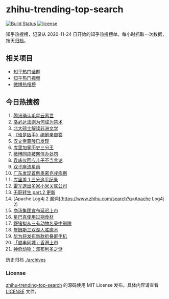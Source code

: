 # zhihu-trending-top-search

[![Build Status](https://github.com/justjavac/zhihu-trending-top-search/workflows/ci/badge.svg?branch=main)](https://github.com/justjavac/zhihu-trending-top-search/actions)
[![license](https://img.shields.io/github/license/justjavac/zhihu-trending-top-search)](https://github.com/justjavac/zhihu-trending-top-search/blob/main/LICENSE)

知乎热搜榜，记录从 2020-11-24 日开始的知乎热搜榜单。每小时抓取一次数据，按天[归档](./archives)。

## 相关项目

- [知乎热门话题](https://github.com/justjavac/zhihu-trending-hot-questions)
- [知乎热门视频](https://github.com/justjavac/zhihu-trending-hot-video)
- [微博热搜榜](https://github.com/justjavac/weibo-trending-hot-search)

## 今日热搜榜

<!-- BEGIN -->
<!-- 最后更新时间 Wed Dec 15 2021 10:25:38 GMT+0800 (China Standard Time) -->

1. [腾讯确认毛星云离世](https://www.zhihu.com/search?q=毛星云)
1. [洛必达法则为何成为禁术](https://www.zhihu.com/search?q=洛必达法则)
1. [北大硕士解读非洲文学](https://www.zhihu.com/search?q=非洲文学)
1. [《谁是凶手》编剧亲自答](https://www.zhihu.com/search?q=谁是凶手)
1. [汉文帝霸陵已发现](https://www.zhihu.com/search?q=汉文帝霸陵)
1. [库里加冕历史三分王](https://www.zhihu.com/search?q=库里)
1. [微博回应被网信办处罚](https://www.zhihu.com/search?q=微博)
1. [袁咏仪回应儿子不当言论](https://www.zhihu.com/search?q=袁咏仪)
1. [双子座流星雨](https://www.zhihu.com/search?q=流星雨)
1. [广东发现首例奥密克戎病例](https://www.zhihu.com/search?q=广东疫情)
1. [库里差 1 三分追平纪录](https://www.zhihu.com/search?q=库里)
1. [雷军退出多家小米关联公司](https://www.zhihu.com/search?q=雷军)
1. [无职转生 part.2 更新](https://www.zhihu.com/search?q=无职转生)
1. [Apache Log4j 2 漏洞](https://www.zhihu.com/search?q=Apache Log4j 2)
1. [商汤集团宣布延迟上市](https://www.zhihu.com/search?q=商汤集团)
1. [星巴克使用过期食材](https://www.zhihu.com/search?q=星巴克)
1. [野猪拟从三有动物名录中删除](https://www.zhihu.com/search?q=野猪)
1. [詹姆斯三双湖人胜魔术](https://www.zhihu.com/search?q=湖人)
1. [华为将发布新款折叠屏手机](https://www.zhihu.com/search?q=华为折叠屏)
1. [「顺丰同城」香港上市](https://www.zhihu.com/search?q=顺丰同城)
1. [神奇动物：邓布利多之谜](https://www.zhihu.com/search?q=神奇动物在哪里)

<!-- END -->

历史归档 [./archives](./archives)

### License

[zhihu-trending-top-search](https://github.com/justjavac/zhihu-trending-top-search)
的源码使用 MIT License 发布。具体内容请查看 [LICENSE](./LICENSE) 文件。

